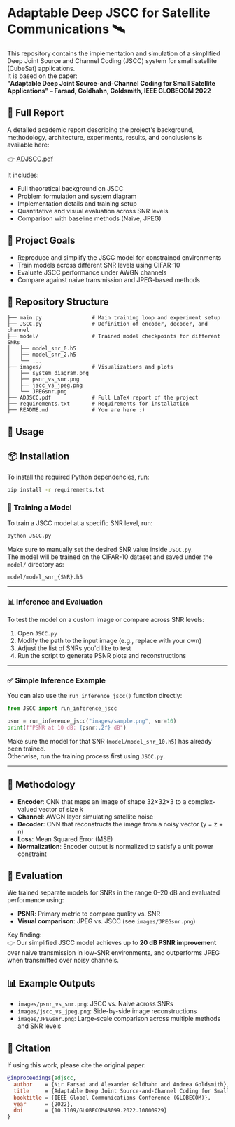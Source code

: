 # Adaptable Deep JSCC for Satellite Communications 🛰️

This repository contains the implementation and simulation of a simplified Deep Joint Source and Channel Coding (JSCC) system for small satellite (CubeSat) applications.  
It is based on the paper:  
**"Adaptable Deep Joint Source-and-Channel Coding for Small Satellite Applications" – Farsad, Goldhahn, Goldsmith, IEEE GLOBECOM 2022**

## 📄 Full Report

A detailed academic report describing the project's background, methodology, architecture, experiments, results, and conclusions is available here:

👉 [ADJSCC.pdf](./ADJSCC.pdf)

It includes:
- Full theoretical background on JSCC
- Problem formulation and system diagram
- Implementation details and training setup
- Quantitative and visual evaluation across SNR levels
- Comparison with baseline methods (Naive, JPEG)

## 📌 Project Goals

- Reproduce and simplify the JSCC model for constrained environments  
- Train models across different SNR levels using CIFAR-10  
- Evaluate JSCC performance under AWGN channels  
- Compare against naive transmission and JPEG-based methods

## 📁 Repository Structure

```
├── main.py                # Main training loop and experiment setup
├── JSCC.py                # Definition of encoder, decoder, and channel
├── model/                 # Trained model checkpoints for different SNRs
│   ├── model_snr_0.h5
│   ├── model_snr_2.h5
│   └── ...
├── images/                # Visualizations and plots
│   ├── system_diagram.png
│   ├── psnr_vs_snr.png
│   ├── jscc_vs_jpeg.png
│   └── JPEGsnr.png
├── ADJSCC.pdf             # Full LaTeX report of the project
├── requirements.txt       # Requirements for installation
├── README.md              # You are here :)
```

## 🚀 Usage
## 📦 Installation

To install the required Python dependencies, run:

```bash
pip install -r requirements.txt
```

### 🧠 Training a Model

To train a JSCC model at a specific SNR level, run:

```bash
python JSCC.py
```

Make sure to manually set the desired SNR value inside `JSCC.py`.  
The model will be trained on the CIFAR-10 dataset and saved under the `model/` directory as:

```
model/model_snr_{SNR}.h5
```

---

### 📊 Inference and Evaluation

To test the model on a custom image or compare across SNR levels:

1. Open `JSCC.py`  
2. Modify the path to the input image (e.g., replace with your own)  
3. Adjust the list of SNRs you'd like to test  
4. Run the script to generate PSNR plots and reconstructions

---

### ✅ Simple Inference Example

You can also use the `run_inference_jscc()` function directly:

```python
from JSCC import run_inference_jscc

psnr = run_inference_jscc("images/sample.png", snr=10)
print(f"PSNR at 10 dB: {psnr:.2f} dB")
```

Make sure the model for that SNR (`model/model_snr_10.h5`) has already been trained.  
Otherwise, run the training process first using `JSCC.py`.

---

## 🧠 Methodology

- **Encoder**: CNN that maps an image of shape 32×32×3 to a complex-valued vector of size k  
- **Channel**: AWGN layer simulating satellite noise  
- **Decoder**: CNN that reconstructs the image from a noisy vector (y = z + n)  
- **Loss**: Mean Squared Error (MSE)  
- **Normalization**: Encoder output is normalized to satisfy a unit power constraint

## 🧪 Evaluation

We trained separate models for SNRs in the range 0–20 dB and evaluated performance using:

- **PSNR**: Primary metric to compare quality vs. SNR  
- **Visual comparison**: JPEG vs. JSCC (see `images/JPEGsnr.png`)

Key finding:  
👉 Our simplified JSCC model achieves up to **20 dB PSNR improvement** over naive transmission in low-SNR environments, and outperforms JPEG when transmitted over noisy channels.

## 📊 Example Outputs

- `images/psnr_vs_snr.png`: JSCC vs. Naive across SNRs  
- `images/jscc_vs_jpeg.png`: Side-by-side image reconstructions  
- `images/JPEGsnr.png`: Large-scale comparison across multiple methods and SNR levels  

## 💬 Citation

If using this work, please cite the original paper:

```bibtex
@inproceedings{adjscc,
  author    = {Nir Farsad and Alexander Goldhahn and Andrea Goldsmith},
  title     = {Adaptable Deep Joint Source-and-Channel Coding for Small Satellite Applications},
  booktitle = {IEEE Global Communications Conference (GLOBECOM)},
  year      = {2022},
  doi       = {10.1109/GLOBECOM48099.2022.10000929}
}
```
